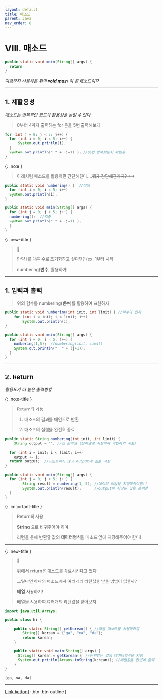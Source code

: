 ```yaml
---
layout: default
title: 매소드
parent: Java
nav_order: 8
---
```


# VIII. 매소드

```java
public static void main(String[] args) {
  return
}
```

_지금까지 사용해온 위의 **void main** 이 곧 매소드이다_

---

## 1. 재활용성

_매소드는 반복적인 코드의 활용성을 높일 수 있다_

> 0부터 4까지 출력하는 for 문을 5번 출력해보자

```java
for (int j = 0; j < 5; j++) {
  for (int i = 0; i < 5; i++) {
	  System.out.println(i);
  }
  System.out.println(" " + (j+1) ); //몇번 반복했는지 확인용
}
```

{: .note }
> 아래처럼 매소드를 활용하면 간단해진다....~~뭐가 간단해진거지?ㅋㅋ~~

```java
public static void numbering() {  //정의
  for (int i = 0; i < 5; i++)
  System.out.println(i);
}

public static void main(String[] args) {
  for (int j = 0; j < 5; j++) {
  numbering();  //호출
  System.out.println(" " + (j+1) );
  }
}
```

{: .new-title }
> 🧐
>
> 만약 i를 다른 수로 초기화하고 싶다면? (ex. 1부터 시작)
>
> numbering(**변수**) 활용하기!

---

## 1. 입력과 출력

> 위의 함수를 numbering(**변수**)를 활용하여 표현하자

```java
public static void numbering(int init, int limit) { //복수의 인자
	for (int i = init; i < limit; i++)
		System.out.println(i);
}

public static void main(String[] args) {
  for (int j = 0; j < 5; j++) {
  	numbering(1,5);  //numbering(init, limit)
  	System.out.println("  " + (j+1));
  }
}
```


---

## 2. Return
_활용도가 더 높은 출력방법_

{: .note-title }
> Return의 기능
>
> 1. 매소드의 결과를 매인으로 반환
>
> 2. 매소드의 실행을 완전히 종료

>

```java
public static String numbering(int init, int limit) { 
	String output = ""; //빈 문자열 (문자열로 저장하여 리턴하기 위함)
	
  for (int i = init; i < limit; i++)
  	output += i;
  return output;  //프린트하지 않고 output에 값을 저장
}

public static void main(String[] args) {
  for (int j = 0; j < 5; j++) {
		String result = numbering(1, 5); //데이터 타입을 지정해줘야함!!
		System.out.println(result);      //output에 저장된 값을 출력함
  }
}
```

{: .important-title }
> Return의 사용
>
> **String** 으로 바꿔주어야 하며,
>
> 리턴을 통해 반환할 값의 **데이터형식**을 매소드 옆에 지정해주어야 한다!

---

{: .new-title }
> 🤔
>
> 위에서 return은 매소드를 종료시킨다고 했다
>
> 그렇다면 하나의 매소드에서 여러개의 리턴값을 받을 방법이 없을까?
>
> **배열** 사용하기!


> 배열을 샤용하여 여러개의 리턴값을 받아보자

```java
import java.util.Arrays;

public class hi {

	public static String[] getKorean() { //배열 매소드를 사용해야함
		String[] korean = {"ga", "na", "da"};
		return korean;
	}

	public static void main(String[] args) {
	  String[] korean = getKorean(); //반환받는 값의 데이터형식을 지정
	  System.out.println(Arrays.toString(korean)); //배열값을 한번에 출력
	}
}
```

```java
[ga, na, da]
```



---

[Link button](https://opentutorials.org/course/1223/5369){: .btn .btn-outline }